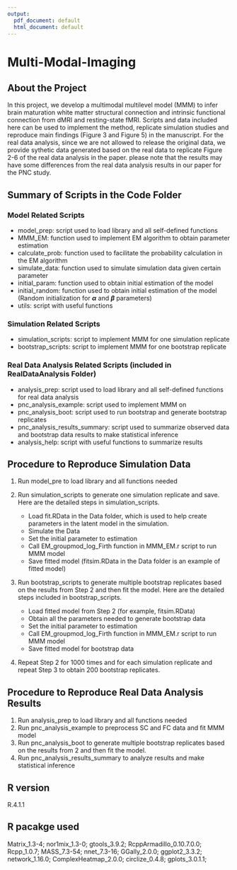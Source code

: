 ```yaml
---
output:
  pdf_document: default
  html_document: default
---
```

# Multi-Modal-Imaging

## About the Project
In this project, we develop a multimodal multilevel model (MMM) to infer brain maturation white matter structural connection and intrinsic functional connection from dMRI and resting-state fMRI. Scripts and data included here can be used to implement the method, replicate simulation studies and reproduce main findings (Figure 3 and Figure 5) in the manuscript. For the real data analysis, since we are not allowed to release the original data, we provide sythetic data generated based on the real data to replicate Figure 2-6 of the real data analysis in the paper. please note that the results may have some differences from the real data analysis results in our paper for the PNC study.

## Summary of Scripts in the Code Folder

### Model Related Scripts
+ model\_prep: script used to load library and all self-defined functions
+ MMM\_EM: function used to implement EM algorithm to obtain parameter estimation
+ calculate\_prob: function used to facilitate the probability calculation in the EM algorithm
+ simulate\_data: function used to simulate simulation data given certain parameter
+ initial\_param: function used to obtain initial estimation of the model 
+ initial\_random: function used to obtain initial estimation of the model (Random initialization for **$\alpha$** and **$\beta$** parameters)
+ utils: script with useful functions

### Simulation Related Scripts
+ simulation\_scripts: script to implement MMM for one simulation replicate
+ bootstrap\_scripts: script to implement MMM for one bootstrap replicate

### Real Data Analysis Related Scripts (included in RealDataAnalysis Folder)
+ analysis_prep: script used to load library and all self-defined functions for real data analysis
+ pnc_analysis_example: script used to implement MMM on 
+ pnc_analysis_boot: script used to run bootstrap and generate bootstrap replicates
+ pnc_analysis_results_summary: script used to summarize observed data and bootstrap data results to make statistical inference
+ analysis_help: script with useful functions to summarize results

## Procedure to Reproduce Simulation Data

1. Run model\_pre to load library and all functions needed
2. Run simulation\_scripts to generate one simulation replicate and save. Here are the detailed steps in simulation\_scripts.
   
   + Load fit.RData in the Data folder, which is used to help create parameters in the latent model in the simulation.
   + Simulate the Data
   + Set the initial parameter to estimation
   + Call EM_groupmod_log_Firth function in MMM_EM.r script to run MMM model
   + Save fitted model (fitsim.RData in the Data folder is an example of fitted model)
   
3. Run bootstrap\_scripts to generate multiple bootstrap replicates based on the results from Step 2 and then fit the model. Here are the detailed steps included in bootstrap\_scripts.

   + Load fitted model from Step 2 (for example, fitsim.RData) 
   + Obtain all the parameters needed to generate bootstrap data
   + Set the initial parameter to estimation
   + Call EM_groupmod_log_Firth function in MMM_EM.r script to run MMM model
   + Save fitted model for bootstrap data
   
4. Repeat Step 2 for 1000 times and for each simulation replicate and repeat Step 3 to obtain 200 bootstrap replicates.

## Procedure to Reproduce Real Data Analysis Results

1. Run analysis\_prep to load library and all functions needed
2. Run pnc\_analysis\_example to preprocess SC and FC data and fit MMM model
3. Run pnc\_analysis\_boot to generate multiple bootstrap replicates based on the results from 2 and then fit the model. 
4. Run pnc\_analysis\_results\_summary to analyze results and make statistical inference

## R version
R.4.1.1

## R pacakge used
Matrix_1.3-4; nor1mix_1.3-0; gtools_3.9.2; RcppArmadillo_0.10.7.0.0; Rcpp_1.0.7; MASS_7.3-54; nnet_7.3-16;
GGally_2.0.0; ggplot2_3.3.2; network_1.16.0; ComplexHeatmap_2.0.0; circlize_0.4.8; gplots_3.0.1.1;
